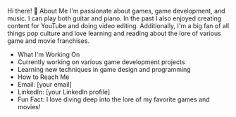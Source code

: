 Hi there! 👋
About Me
I'm passionate about games, game development, and music. I can play both guitar and piano. In the past I also enjoyed creating content for YouTube and doing video editing. Additionally, I'm a big fan of all things pop culture and love learning and reading about the lore of various game and movie franchises.

- What I'm Working On
- Currently working on various game development projects
- Learning new techniques in game design and programming
- How to Reach Me
- Email: [your email]
- LinkedIn: [your LinkedIn profile]
- Fun Fact: I love diving deep into the lore of my favorite games and movies!
